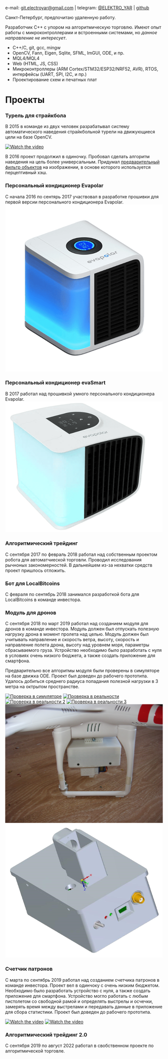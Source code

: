 e-mail: git.electroyar@gmail.com | telegram: [@ELEKTRO_YAR](https://t.me/ELEKTRO_YAR) | [github](https://github.com/NewYaroslav)

Санкт-Петербург, предпочитаю удаленную работу.

Разработчик C++ с упором на алгоритмическую торговлю. Имеют опыт работы с микроконтроллерами и встроенными системами, но *данное направление не интересует*.

- C++/C, git, gcc, mingw
- OpenCV, Fann, Eigen, Sqlite, SFML, ImGUI, ODE, и пр.
- MQL4/MQL4
- Web (HTML, JS, CSS)
- Микроконтроллеры (ARM Cortex/STM32/ESP32/NRF52, AVR), RTOS, интерфейсы (UART, SPI, I2C,  и пр.)
- Проектирование схем и печатных плат

# Проекты

### Турель для страйкбола

В 2015 в команде из двух человек разрабатывал систему автоматического наведения страйкбольной турели на движующиеся цели на базе OpenCV.

[![Watch the video](https://img.youtube.com/vi/Y6xW9wZpWp0/hqdefault.jpg)](https://youtu.be/Y6xW9wZpWp0)

В 2016 проект продолжил в одиночку. Пробовал сделать алгоритм наведения на цель более универсальным. Придумал [предварительный фильтр объектов](https://github.com/NewYaroslav/ph_object_detector) на изображении, в основе которого используется перцептивный хэш.

### Персональный кондиционер Evapolar

С начала 2016 по сентярь 2017 участвовал в разработке прошивки для первой версии персонального кондиционера Evapolar.
![](assets/images/eva_1.png)

### Персональный кондиционер evaSmart

В 2017 работал над прошивкой умного персонального кондиционера Evapolar.
![](assets/images/eva_2.png)

### Алгоритмический трейдинг

С сентября 2017 по февраль 2018 работал над собственным проектом робота для автоматчиеской торговли. Проводил исследования рычноных закономерностей. В дальнейшем из-за нехватки средств проект пришлось отложить.

### Бот для LocalBitcoins

С февраля по сентябрь 2018 занимался разработкой бота для LocalBitcoins в команде инвестора. 

### Модуль для дронов

C сентября 2018 по март 2019 работал над созданием модуля для дронов в команде инвестора. Модуль должен был отпускать полезную нагрузку дрона в момент пролета над целью. Модуль должен был учитывать направление и скорость ветра, высоту, скорость и направление полета дрона, высоту над уровнем моря, параметры сбрасываемого груза. Устройство необходимо было разработать с нуля в условиях очень низкого бюджета, а также создать приложение для смартфона. 

Предварительно все алгоритмы модуля были проверены в симуляторе на базе движка ODE. Проект был доведен до рабочего прототипа. Удалось добиться среднего радиуса попадания полезной нагрузки в 3 метра на октрытом пространстве.

[![Проверка в симуляторе](https://img.youtube.com/vi/AxgMwhx6p88/hqdefault.jpg)](https://youtu.be/AxgMwhx6p88?raw=true)
[![Проверка в реальности](https://img.youtube.com/vi/e81SMA3ruoE/hqdefault.jpg)](https://youtu.be/e81SMA3ruoE?raw=true)
[![Проверка в реальности 2](https://img.youtube.com/vi/EDtxUgqY8-g/hqdefault.jpg)](https://youtu.be/EDtxUgqY8-g?raw=true)
[![Проверка в реальности 3](https://img.youtube.com/vi/XWi6vN2k0GU/hqdefault.jpg)](https://youtu.be/XWi6vN2k0GU?raw=true)
![](assets/images/dron_3.png)
![](assets/images/dron_4.png)

### Счетчик патронов

С марта по сентябрь 2019 работал над созданием счетчика патронов в команде инвестора. Проект вел в одинчоку с очень низким бюджетом. Необходимо было разработать устройство с нуля, а также создать приложение для смартфона. Устройство могло работать с любым пистолетом со свободной рамой и определять выстрелы и осчечки, замерять время между выстрелами и передавать данные в приложение для сбора статистики. Проект был доведен до рабочего прототипа.

[![Watch the video](https://img.youtube.com/vi/P250TqXowug/hqdefault.jpg)](https://youtu.be/P250TqXowug?raw=true)
[![Watch the video](https://img.youtube.com/vi/L8Jikd7LmIY/hqdefault.jpg)](https://youtu.be/L8Jikd7LmIY?raw=true)

### Алгоритмический трейдинг 2.0

С сентября 2019 по август 2022 работал в свобственном проекте по алгоритмической торговле.
